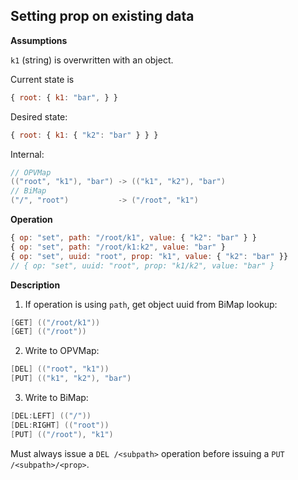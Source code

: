 ## Setting prop on existing data

**Assumptions**

`k1` (string) is overwritten with an object.

Current state is

```js
{ root: { k1: "bar", } }
```

Desired state:

```js
{ root: { k1: { "k2": "bar" } } }
```

Internal:

```cs
// OPVMap
(("root", "k1"), "bar") -> (("k1", "k2"), "bar")
// BiMap
("/", "root")           -> ("/root", "k1")
```

**Operation**

```js
{ op: "set", path: "/root/k1", value: { "k2": "bar" } }
{ op: "set", path: "/root/k1:k2", value: "bar" }
{ op: "set", uuid: "root", prop: "k1", value: { "k2": "bar" }}
// { op: "set", uuid: "root", prop: "k1/k2", value: "bar" }
```

**Description**

1. If operation is using `path`, get object uuid from BiMap lookup:

```cs
[GET] (("/root/k1"))
[GET] (("/root"))
```

2. Write to OPVMap:

```cs
[DEL] (("root", "k1"))
[PUT] (("k1", "k2"), "bar")
```

3. Write to BiMap:

```cs
[DEL:LEFT] (("/"))
[DEL:RIGHT] (("root"))
[PUT] (("/root"), "k1")
```

Must always issue a `DEL /<subpath>` operation before issuing a `PUT /<subpath>/<prop>`.

<!--

Key-Value store:

```cs
[DEL] ("/k", "bar")
[PUT] ("/k/foo", "bar")
```

Discussion:

It could be possible that two conflicting keys exist that both need to be deleted when overwriting a value, e.g.:

```cs
("/k", "bar")
("/k/foo", "bar")
("/k/foo/qux", "baz")
```

However, this state should never happen since writing `/k/foo` should have deleted `/k` first.

-->

